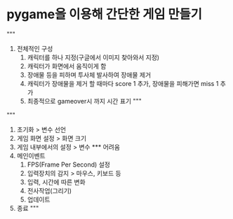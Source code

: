 # pygame을 이용해 간단한 게임 만들기
"""
1. 전체적인 구성
    1. 캐릭터를 하나 지정(구글에서 이미지 찾아와서 지정)
    2. 캐릭터가 화면에서 움직이게 함
    3. 장애물 등을 피하며 투사체 발사하여 장애물 제거
    4. 캐릭터가 장애물을 제거 할 때마다 score 1 추가, 장애물을 피해가면 miss 1 추가
    5. 최종적으로 gameover시 까지 시간 표기
"""

"""
1. 초기화 > 변수 선언
2. 게임 화면 설정 > 화면 크기
3. 게임 내부에서의 설정 > 변수 *** 어려움
4. 메인이벤트
    1. FPS(Frame Per Second) 설정
    2. 입력장치의 감지 > 마우스, 키보드 등
    3. 입력, 시간에 따른 변화
    4. 전사작업(그리기)
    5. 업데이트
5. 종료
"""
